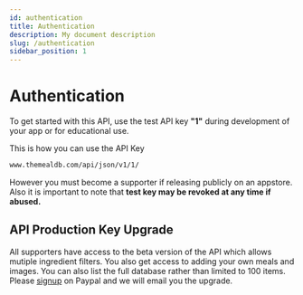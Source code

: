 ```yaml
---
id: authentication
title: Authentication
description: My document description
slug: /authentication
sidebar_position: 1
---
```


# Authentication

To get started with this API, use the test API key **"1"** during development of your app or for educational use.

This is how you can use the API Key
```bash
www.themealdb.com/api/json/v1/1/
```


However you must become a supporter if releasing publicly on an appstore.
Also it is important to note that **test key may be revoked at any time if abused.**

## API Production Key Upgrade

All supporters have access to the beta version of the API which allows mutiple ingredient filters.
You also get access to adding your own meals and images. You can also list the full database rather than limited to 100 items.
Please [signup](https://www.paypal.com/webapps/hermes?token=6L064319FS861981L&useraction=commit) on Paypal and we will email you the upgrade.
